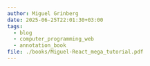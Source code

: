 ```yaml
---
author: Miguel Grinberg
date: 2025-06-25T22:01:30+03:00
tags:
  - blog
  - computer_programming_web
  - annotation_book
file: ./books/Miguel-React_mega_tutorial.pdf
---
```

